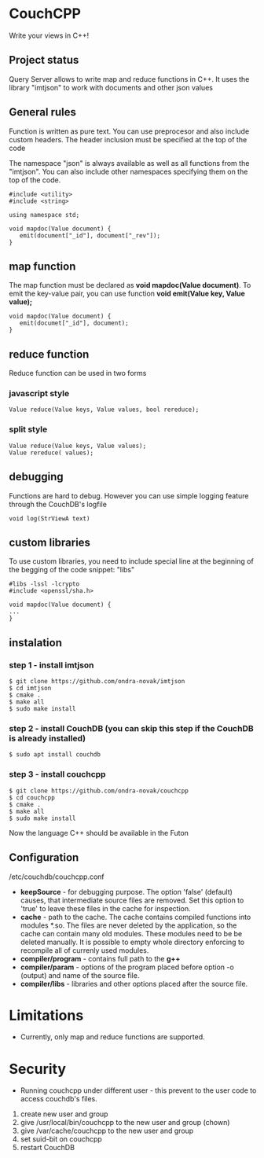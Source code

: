 # CouchCPP

Write your views in C++!

## Project status

Query Server allows to write map and reduce functions in C++. 
It uses the library "imtjson" to work with documents and other json values 

## General rules 

Function is written as pure text. You can use preprocesor and also include custom headers.
The header inclusion must be specified at the top of the code 

The namespace "json" is always available as well as all functions from the "imtjson". You can also include other namespaces specifying them on the top of the code.
```
#include <utility>
#include <string>

using namespace std;

void mapdoc(Value document) {
   emit(document["_id"], document["_rev"]);
}
```


## map function

The map function must be declared as **void mapdoc(Value document)**. To emit the
key-value pair, you can use function **void emit(Value key, Value value);**


```
void mapdoc(Value document) {
   emit(documet["_id"], document);
}
```

## reduce function

Reduce function can be used in two forms

### javascript style

```
Value reduce(Value keys, Value values, bool rereduce);
```

### split style

```
Value reduce(Value keys, Value values);
Value rereduce( values);
```

## debugging

Functions are hard to debug. However you can use simple logging feature through the
CouchDB's logfile

```
void log(StrViewA text)
```

## custom libraries

To use custom libraries, you need to include special line at the beginning of 
the begging of the code snippet: "libs"

```
#libs -lssl -lcrypto
#include <openssl/sha.h>

void mapdoc(Value document) {
...
}
```

## instalation

### step 1 - install imtjson

```
$ git clone https://github.com/ondra-novak/imtjson
$ cd imtjson
$ cmake .
$ make all
$ sudo make install
```

### step 2 - install CouchDB (you can skip this step if the CouchDB is already installed)

```
$ sudo apt install couchdb
```

### step 3 - install couchcpp

```
$ git clone https://github.com/ondra-novak/couchcpp
$ cd couchcpp
$ cmake .
$ make all
$ sudo make install
```

Now the language C++ should be available in the Futon

## Configuration

/etc/couchdb/couchcpp.conf

 * **keepSource** - for debugging purpose. The option 'false' (default) causes, that intermediate source
 files are removed. Set this option to 'true' to leave these files in the cache for inspection.
 * **cache** - path to the cache. The cache contains compiled functions into modules *.so. The files
 are never deleted by the application, so the cache can contain many old modules. These modules need to be 
 be deleted manually. It is possible to empty whole directory enforcing to recompile all of currenly used modules.
 * **compiler/program** - contains full path to the **g++**
 * **compiler/param** - options of the program placed before option -o (output) and name of the source file.
 * **compiler/libs** - libraries and other options placed after the source file. 
 
  
# Limitations

 * Currently, only map and reduce functions are supported.
 
# Security

 - Running couchcpp under different user - this prevent to the user code to access couchdb's files. 
  
  1. create new user and group
  2. give /usr/local/bin/couchcpp to the new user and group (chown)
  3. give /var/cache/couchcpp to the new user and group
  4. set suid-bit on couchcpp
  5. restart CouchDB
  
  


